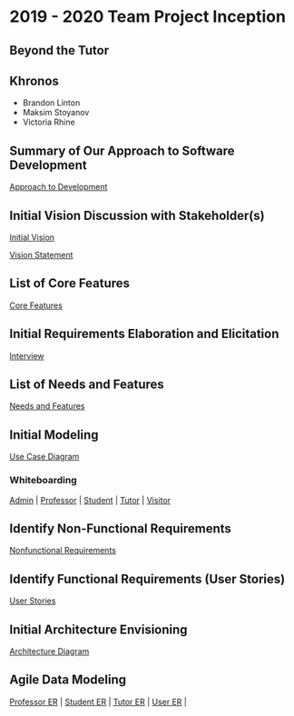 ﻿# 2019 - 2020 Team Project Inception
## Beyond the Tutor
## Khronos
- Brandon Linton
- Maksim Stoyanov
- Victoria Rhine

## Summary of Our Approach to Software Development    
[Approach to Development](Approach_to_Development.pdf)

## Initial Vision Discussion with Stakeholder(s)
[Initial Vision](BTT_Initial_Vision.md)

[Vision Statement](Beyond_the_Tutor_Vision_Statement.pdf)

## List of Core Features
[Core Features](BTT_Core_Features.md)

## Initial Requirements Elaboration and Elicitation
[Interview](BTT_Interview.md)

## List of Needs and Features
[Needs and Features](BTT_Needs_and_Features.md)

## Initial Modeling

[Use Case Diagram](BTT_Use_Case_Diagram.png)
 
### Whiteboarding 
 [Admin](BTT_Initial_WhiteBoarding/admin_whiteboard.jpg) | 
 [Professor](BTT_Initial_WhiteBoarding/professor_whiteboard.jpg) | 
 [Student](BTT_Initial_WhiteBoarding/student_whiteboard.jpg) | 
 [Tutor](BTT_Initial_WhiteBoarding/tutor_whiteboard.jpg) | 
 [Visitor](BTT_Initial_WhiteBoarding/visitor_whiteboard.jpg)

## Identify Non-Functional Requirements

[Nonfunctional Requirements](BTT_Nonfunctional_Requirements.md)

## Identify Functional Requirements (User Stories)

[User Stories](BTT_User_Stories.md)
 
## Initial Architecture Envisioning
[Architecture Diagram](BTT_Architecture_Drawing.PNG)

## Agile Data Modeling

[Professor ER](BTT_Initial_ER/Prof_Prelim.jpg) | 
[Student ER](BTT_Initial_ER/Student_Prelim.jpg) | 
[Tutor ER](BTT_Initial_ER/Tutor_Prelim.jpg) | 
[User ER](BTT_Initial_ER/User_Prelim.jpg) | 